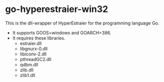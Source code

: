 go-hyperestraier-win32
======================

This is the dll-wrapper of HyperEstraier for the programming language Go.

* It supports GOOS=windows and GOARCH=386.
* It requires these libraries.
    * estraier.dll
    * libgnurx-0.dll
    * libiconv-2.dll
    * pthreadGC2.dll
    * qdbm.dll
    * zlib.dll
    * zlib1.dll
